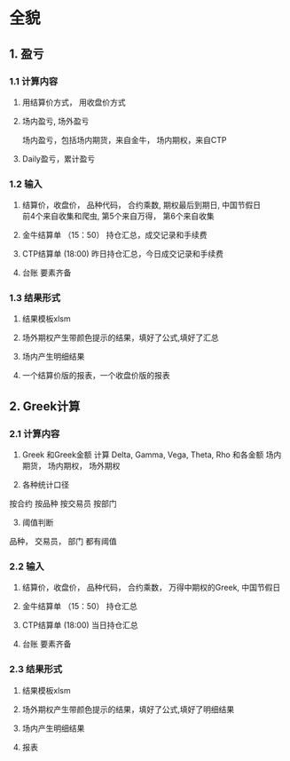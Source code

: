 
# 全貌


## 1. 盈亏

### 1.1 计算内容
1. 用结算价方式， 用收盘价方式

2. 场内盈亏, 场外盈亏

	场内盈亏，包括场内期货，来自金牛， 场内期权，来自CTP

3. Daily盈亏，累计盈亏
		
### 1.2 输入
1. 结算价，收盘价， 品种代码， 合约乘数, 期权最后到期日, 中国节假日 	
	前4个来自收集和爬虫,  第5个来自万得， 第6个来自收集
	
2. 金牛结算单 （15：50） 持仓汇总，成交记录和手续费

3. CTP结算单  (18:00)   昨日持仓汇总，今日成交记录和手续费

4. 台账   要素齐备

### 1.3 结果形式

1. 结果模板xlsm

2. 场外期权产生带颜色提示的结果，填好了公式,填好了汇总

3. 场内产生明细结果

4. 一个结算价版的报表，一个收盘价版的报表
			
			
			
## 2. Greek计算

### 2.1 计算内容
1. Greek 和Greek金额
计算 Delta, Gamma, Vega, Theta, Rho 和各金额
场内期货， 场内期权， 场外期权 

2. 各种统计口径

按合约
按品种
按交易员
按部门

3. 阈值判断

品种， 交易员， 部门 都有阈值

### 2.2 输入

1. 结算价，收盘价， 品种代码， 合约乘数， 万得中期权的Greek, 中国节假日

2. 金牛结算单 （15：50） 持仓汇总

3. CTP结算单  (18:00)   当日持仓汇总

4. 台账   要素齐备

### 2.3 结果形式

1. 结果模板xlsm

2. 场外期权产生带颜色提示的结果，填好了公式,填好了明细结果

3. 场内产生明细结果

4. 报表


